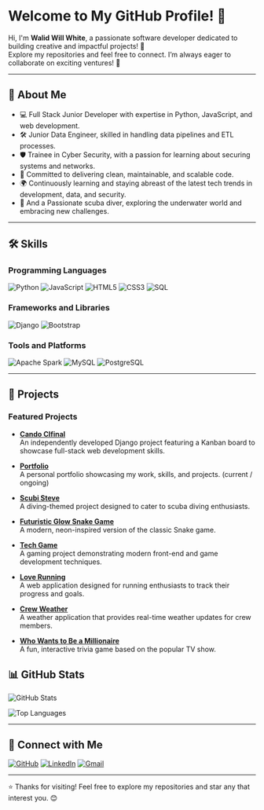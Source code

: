 # Welcome to My GitHub Profile! 👋

Hi, I'm **Walid Will White**, a passionate software developer dedicated to building creative and impactful projects! 🚀  
Explore my repositories and feel free to connect. I’m always eager to collaborate on exciting ventures! 🌟

---

## 🚀 About Me
- 💻 Full Stack Junior Developer with expertise in Python, JavaScript, and web development.
- 🛠️ Junior Data Engineer, skilled in handling data pipelines and ETL processes.
- 🛡️ Trainee in Cyber Security, with a passion for learning about securing systems and networks.
- 🎯 Committed to delivering clean, maintainable, and scalable code.
- 🌍 Continuously learning and staying abreast of the latest tech trends in development, data, and security.
- 🌊 And a Passionate scuba diver, exploring the underwater world and embracing new challenges.

---

## 🛠️ Skills

### Programming Languages
![Python](https://img.shields.io/badge/Python-3776AB?style=for-the-badge&logo=python&logoColor=white)
![JavaScript](https://img.shields.io/badge/JavaScript-F7DF1E?style=for-the-badge&logo=javascript&logoColor=black)
![HTML5](https://img.shields.io/badge/HTML5-E34F26?style=for-the-badge&logo=html5&logoColor=white)
![CSS3](https://img.shields.io/badge/CSS3-1572B6?style=for-the-badge&logo=css3&logoColor=white)
![SQL](https://img.shields.io/badge/SQL-4479A1?style=for-the-badge&logo=postgresql&logoColor=white)

### Frameworks and Libraries
![Django](https://img.shields.io/badge/Django-092E20?style=for-the-badge&logo=django&logoColor=white)
![Bootstrap](https://img.shields.io/badge/Bootstrap-7952B3?style=for-the-badge&logo=bootstrap&logoColor=white)

### Tools and Platforms
![Apache Spark](https://img.shields.io/badge/Apache%20Spark-E25A1C?style=for-the-badge&logo=apachespark&logoColor=white)
![MySQL](https://img.shields.io/badge/MySQL-4479A1?style=for-the-badge&logo=mysql&logoColor=white)
![PostgreSQL](https://img.shields.io/badge/PostgreSQL-336791?style=for-the-badge&logo=postgresql&logoColor=white)

---

## 🌟 Projects

### Featured Projects

- **[Cando CIfinal](https://github.com/wgwhitecoding/Cando-CIfinal)**  
  An independently developed Django project featuring a Kanban board to showcase full-stack web development skills.

- **[Portfolio](https://github.com/wgwhitecoding/portfolio)**  
  A personal portfolio showcasing my work, skills, and projects. (current / ongoing)

- **[Scubi Steve](https://github.com/wgwhitecoding/scubisteve)**  
  A diving-themed project designed to cater to scuba diving enthusiasts.

- **[Futuristic Glow Snake Game](https://github.com/wgwhitecoding/snake)**  
  A modern, neon-inspired version of the classic Snake game.

- **[Tech Game](https://github.com/wgwhitecoding/tech_game)**  
  A gaming project demonstrating modern front-end and game development techniques.
  
- **[Love Running](https://github.com/wgwhitecoding/Love-Running)**  
  A web application designed for running enthusiasts to track their progress and goals.

- **[Crew Weather](https://github.com/ChrissyLV/crew-weather)**  
  A weather application that provides real-time weather updates for crew members.

- **[Who Wants to Be a Millionaire](https://github.com/wgwhitecoding/who-wants-to-be-a-millionaire)**  
  A fun, interactive trivia game based on the popular TV show.
  



## 📊 GitHub Stats
![GitHub Stats](https://github-readme-stats.vercel.app/api?username=wgwhitecoding&show_icons=true&theme=radical)

![Top Languages](https://github-readme-stats.vercel.app/api/top-langs/?username=wgwhitecoding&layout=compact&theme=radical)

---

## 🤝 Connect with Me

[![GitHub](https://img.shields.io/badge/GitHub-181717?style=for-the-badge&logo=github&logoColor=white)](https://github.com/wgwhitecoding)
[![LinkedIn](https://img.shields.io/badge/LinkedIn-0077B5?style=for-the-badge&logo=linkedin&logoColor=white)](https://www.linkedin.com/in/walidwillwhite/)
[![Gmail](https://img.shields.io/badge/Gmail-D14836?style=for-the-badge&logo=gmail&logoColor=white)](mailto:walidwillwhite@gmail.com)


---

⭐️ Thanks for visiting! Feel free to explore my repositories and star any that interest you. 😊

